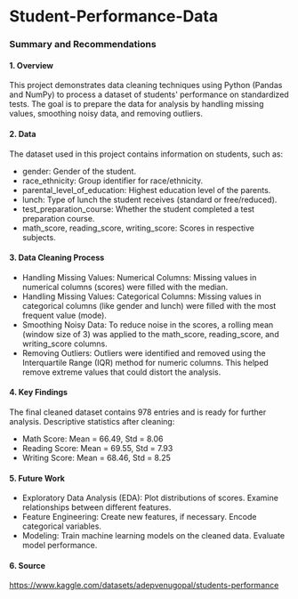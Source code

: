 # Student-Performance-Data

### Summary and Recommendations

#### 1. Overview

This project demonstrates data cleaning techniques using Python (Pandas and NumPy) to process a dataset of students' performance on standardized tests. The goal is to prepare the data for analysis by handling missing values, smoothing noisy data, and removing outliers.

#### 2. Data

The dataset used in this project contains information on students, such as:

- gender: Gender of the student.
- race_ethnicity: Group identifier for race/ethnicity.
- parental_level_of_education: Highest education level of the parents.
- lunch: Type of lunch the student receives (standard or free/reduced).
- test_preparation_course: Whether the student completed a test preparation course.
- math_score, reading_score, writing_score: Scores in respective subjects.

#### 3. Data Cleaning Process
   
- Handling Missing Values: Numerical Columns: Missing values in numerical columns (scores) were filled with the median.
- Handling Missing Values: Categorical Columns: Missing values in categorical columns (like gender and lunch) were filled with the most frequent value (mode).
- Smoothing Noisy Data: To reduce noise in the scores, a rolling mean (window size of 3) was applied to the math_score, reading_score, and writing_score columns.
- Removing Outliers: Outliers were identified and removed using the Interquartile Range (IQR) method for numeric columns. This helped remove extreme values that could distort the analysis.

#### 4. Key Findings
      
The final cleaned dataset contains 978 entries and is ready for further analysis. Descriptive statistics after cleaning:

- Math Score: Mean = 66.49, Std = 8.06
- Reading Score: Mean = 69.55, Std = 7.93
- Writing Score: Mean = 68.46, Std = 8.25

#### 5. Future Work

- Exploratory Data Analysis (EDA): Plot distributions of scores. Examine relationships between different features.
- Feature Engineering: Create new features, if necessary. Encode categorical variables.
- Modeling: Train machine learning models on the cleaned data. Evaluate model performance.

#### 6.  Source

https://www.kaggle.com/datasets/adepvenugopal/students-performance
